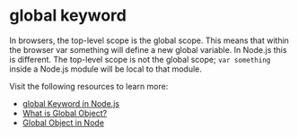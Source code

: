 # global keyword

In browsers, the top-level scope is the global scope. This means that within the browser var something will define a new global variable. In Node.js this is different. The top-level scope is not the global scope; `var something` inside a Node.js module will be local to that module.

Visit the following resources to learn more:

- [global Keyword in Node.js](https://nodejs.org/api/globals.html#global)
- [What is Global Object?](https://www.youtube.com/watch?v=jn8PZNBmKm0)
- [Global Object in Node](https://www.youtube.com/watch?v=PY-AycMkEAg)